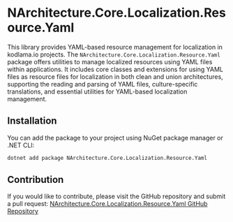 # NArchitecture.Core.Localization.Resource.Yaml

This library provides YAML-based resource management for localization in kodlama.io projects. The `NArchitecture.Core.Localization.Resource.Yaml` package offers utilities to manage localized resources using YAML files within applications. It includes core classes and extensions for using YAML files as resource files for localization in both clean and union architectures, supporting the reading and parsing of YAML files, culture-specific translations, and essential utilities for YAML-based localization management.

## Installation

You can add the package to your project using NuGet package manager or .NET CLI:

```bash
dotnet add package NArchitecture.Core.Localization.Resource.Yaml
```

## Contribution

If you would like to contribute, please visit the GitHub repository and submit a pull request: [NArchitecture.Core.Localization.Resource.Yaml GitHub Repository](https://github.com/kodlamaio-projects/nArchitecture.Core)
